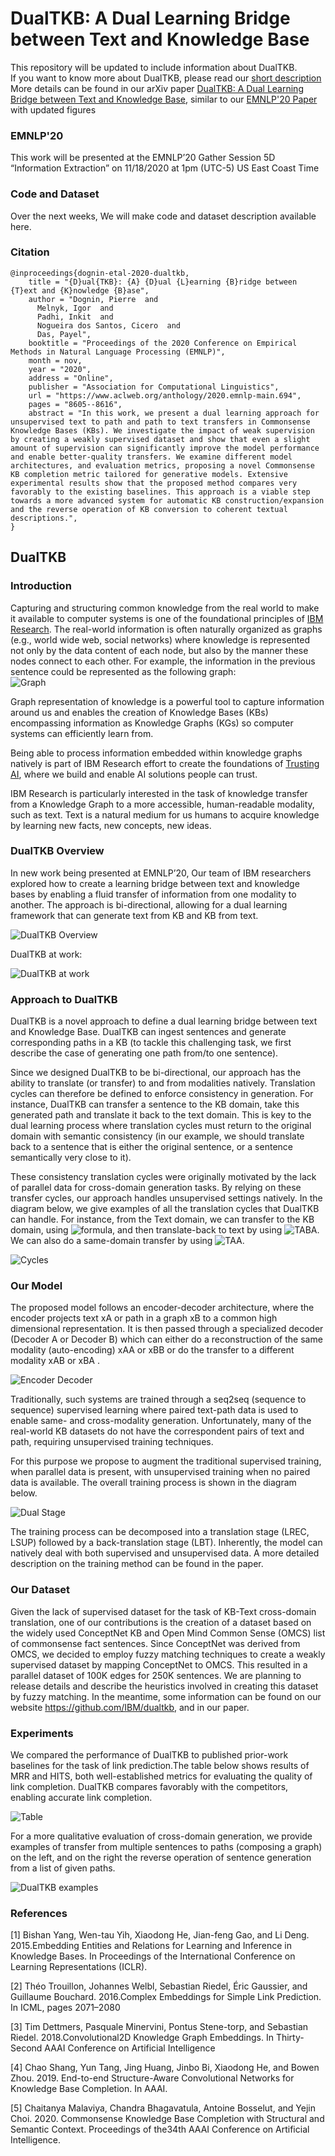 # DualTKB: A Dual Learning Bridge between Text and Knowledge Base

This repository will be updated to include information about DualTKB.  
If you want to know more about DualTKB, please read our [short description]()  
More details can be found in our arXiv paper [DualTKB: A Dual Learning Bridge between Text and Knowledge Base](https://arxiv.org/abs/2010.14660), similar to our [EMNLP'20 Paper](https://www.aclweb.org/anthology/2020.emnlp-main.694/) with updated figures

### EMNLP'20

This work will be presented at the EMNLP’20 Gather Session 5D “Information Extraction” on 11/18/2020 at 1pm (UTC-5) US East Coast Time

### Code and Dataset

Over the next weeks, We will make code and dataset description available here.


### Citation
```
@inproceedings{dognin-etal-2020-dualtkb,
    title = "{D}ual{TKB}: {A} {D}ual {L}earning {B}ridge between {T}ext and {K}nowledge {B}ase",
    author = "Dognin, Pierre  and
      Melnyk, Igor  and
      Padhi, Inkit  and
      Nogueira dos Santos, Cicero  and
      Das, Payel",
    booktitle = "Proceedings of the 2020 Conference on Empirical Methods in Natural Language Processing (EMNLP)",
    month = nov,
    year = "2020",
    address = "Online",
    publisher = "Association for Computational Linguistics",
    url = "https://www.aclweb.org/anthology/2020.emnlp-main.694",
    pages = "8605--8616",
    abstract = "In this work, we present a dual learning approach for unsupervised text to path and path to text transfers in Commonsense Knowledge Bases (KBs). We investigate the impact of weak supervision by creating a weakly supervised dataset and show that even a slight amount of supervision can significantly improve the model performance and enable better-quality transfers. We examine different model architectures, and evaluation metrics, proposing a novel Commonsense KB completion metric tailored for generative models. Extensive experimental results show that the proposed method compares very favorably to the existing baselines. This approach is a viable step towards a more advanced system for automatic KB construction/expansion and the reverse operation of KB conversion to coherent textual descriptions.",
}
```

## DualTKB
### Introduction

Capturing and structuring common knowledge from the real world to make it available to computer systems is one of the foundational principles of [IBM Research](https://www.research.ibm.com/).
The real-world information is often naturally organized as graphs (e.g., world wide web, social networks) where knowledge is represented not only by the data content of each node, but also by the manner these nodes connect to each other. For example, the information in the previous sentence could be represented as the following graph:  
![Graph](../assets/img/intro_graph.png?raw=true)

Graph representation of knowledge is a powerful tool to capture information around us and enables the creation of Knowledge Bases (KBs) encompassing information as Knowledge Graphs (KGs) so computer systems can efficiently learn from.

Being able to process information embedded within knowledge graphs natively is part of IBM Research effort to create the foundations of [Trusting AI](https://www.research.ibm.com/artificial-intelligence/trusted-ai/), where we build and enable AI solutions people can trust.

IBM Research is particularly interested in the task of knowledge transfer from a Knowledge Graph to a more accessible, human-readable modality, such as text. Text is a natural medium for us humans to acquire knowledge by learning new facts, new concepts, new ideas.

### DualTKB Overview

In new work being presented at EMNLP’20, Our team of IBM researchers explored how to create a learning bridge between text and knowledge bases by enabling a fluid transfer of information from one modality to another. The approach is bi-directional, allowing for a dual learning framework that can generate text from KB and KB from text.

![DualTKB Overview](../assets/img/dualtkb_overview.png?raw=true)

DualTKB at work:

![DualTKB at work](../assets/img/encdec_anime.gif?raw=true)

### Approach to DualTKB

DualTKB is a novel approach to define a dual learning bridge between text and Knowledge Base. DualTKB can ingest sentences and generate corresponding paths in a KB (to tackle this challenging task, we first describe the case of generating one path from/to one sentence).

Since we designed DualTKB to be bi-directional, our approach has the ability to translate (or transfer) to and from modalities natively. Translation cycles can therefore be defined to enforce consistency in generation. For instance, DualTKB can transfer a sentence to the KB domain, take this generated path and translate it back to the text domain. This is key to the dual learning process where translation cycles must return to the original domain with semantic consistency (in our example, we should translate back to a sentence that is either the original sentence, or a sentence semantically very close to it).

These consistency translation cycles were originally motivated by the lack of parallel data for cross-domain generation tasks. By relying on these transfer cycles, our approach handles unsupervised settings natively. In the diagram below, we give examples of all the translation cycles that DualTKB can handle. For instance, from the Text domain, we can transfer to the KB domain, using ![formula](<img src="https://render.githubusercontent.com/render/math?math=T_%7B%5Ctext%7BAB%7D%7D">),  and then translate-back to text by using ![TABA](<img src="https://render.githubusercontent.com/render/math?math=T_%7B%5Ctext%7BABA%7D%7D">). We can also do a same-domain transfer by using ![TAA](<img src="https://render.githubusercontent.com/render/math?math=T_%7B%5Ctext%7BAA%7D%7D">).

![Cycles](../assets/img/dualtkb_cycles-246x300.png?raw=true)


### Our Model

The proposed model follows an encoder-decoder architecture, where the encoder projects text xA   or path in a graph xB  to a common high dimensional representation. It is then passed through a specialized decoder (Decoder A or Decoder B) which can either do a reconstruction of the same modality (auto-encoding) xAA or xBB  or do the transfer to a different modality  xAB or xBA .

![Encoder Decoder](../assets/img/dualtkb_encdec-300x117.png?raw=true)

Traditionally, such systems are trained through a seq2seq (sequence to sequence) supervised learning where paired text-path data is used to enable same- and cross-modality generation. Unfortunately, many of the real-world KB datasets do not have the correspondent pairs of text and path, requiring unsupervised training techniques.

For this purpose we propose to augment the traditional supervised training, when parallel data is present, with unsupervised training when no paired data is available. The overall training process is shown in the diagram below.

![Dual Stage](../assets/img/dualtkb_stages-768x247.png?raw=true)

The training process can be decomposed into a translation stage (LREC, LSUP) followed by a back-translation stage (LBT). Inherently, the model can natively deal with both supervised and unsupervised data. A more detailed description on the training method can be found in the paper.

### Our Dataset

Given the lack of supervised dataset for the task of KB-Text cross-domain translation, one of our contributions is the creation of a dataset based on the widely used ConceptNet KB and Open Mind Common Sense (OMCS) list of commonsense fact sentences. Since ConceptNet was derived from OMCS, we decided to employ fuzzy matching techniques to create a weakly supervised dataset by mapping ConceptNet to OMCS. This resulted in a parallel dataset of 100K edges for 250K sentences. We are planning to release details and describe the heuristics involved in creating this dataset by fuzzy matching. In the meantime, some information can be found on our website  https://github.com/IBM/dualtkb, and in our paper.

### Experiments

We compared the performance of DualTKB to published prior-work baselines for the task of link prediction.The table below shows results of  MRR and HITS, both well-established metrics for evaluating the quality of link completion. DualTKB compares favorably with the competitors, enabling accurate link completion.

![Table](../assets/img/dualtkb_table.png?raw=true)

For a more qualitative evaluation of cross-domain generation, we provide examples of transfer from multiple sentences to paths (composing a graph) on the left, and on the right the reverse operation of sentence generation from a list of given paths.

![DualTKB examples](../assets/img/dualtkb_examples.jpeg?raw=true)

### References

[1] Bishan Yang, Wen-tau Yih, Xiaodong He, Jian-feng Gao, and Li Deng. 2015.Embedding Entities and Relations for Learning and Inference in Knowledge Bases. In Proceedings of the International Conference on Learning Representations (ICLR).

[2] Théo Trouillon, Johannes Welbl, Sebastian Riedel, Éric Gaussier, and Guillaume Bouchard. 2016.Complex Embeddings for Simple Link Prediction. In ICML, pages 2071–2080

[3] Tim Dettmers, Pasquale Minervini, Pontus Stene-torp, and Sebastian Riedel. 2018.Convolutional2D Knowledge Graph Embeddings. In Thirty-Second AAAI Conference on Artificial Intelligence

[4] Chao Shang, Yun Tang, Jing Huang, Jinbo Bi, Xiaodong He, and Bowen Zhou. 2019. End-to-end Structure-Aware Convolutional Networks for Knowledge Base Completion. In AAAI.

[5] Chaitanya Malaviya, Chandra Bhagavatula, Antoine Bosselut, and Yejin Choi. 2020. Commonsense Knowledge Base Completion with Structural and Semantic Context. Proceedings of the34th AAAI Conference on Artificial Intelligence.
